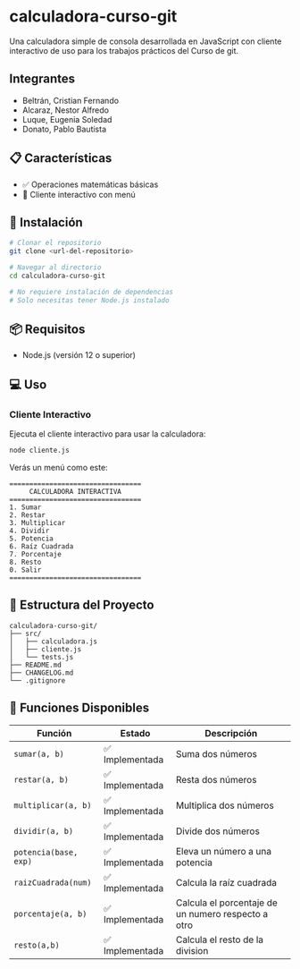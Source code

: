 # calculadora-curso-git
Una calculadora simple de consola desarrollada en JavaScript con cliente interactivo de uso para los trabajos prácticos del Curso de git.

## Integrantes

- Beltrán, Cristian Fernando
- Alcaraz, Nestor Alfredo
- Luque, Eugenia Soledad
- Donato, Pablo Bautista


## 📋 Características

- ✅ Operaciones matemáticas básicas
- 🔄 Cliente interactivo con menú

## 🚀 Instalación

```bash
# Clonar el repositorio
git clone <url-del-repositorio>

# Navegar al directorio
cd calculadora-curso-git

# No requiere instalación de dependencias
# Solo necesitas tener Node.js instalado
```

## 📦 Requisitos

- Node.js (versión 12 o superior)

## 💻 Uso

### Cliente Interactivo

Ejecuta el cliente interactivo para usar la calculadora:

```bash
node cliente.js
```

Verás un menú como este:

```
=================================
     CALCULADORA INTERACTIVA     
=================================
1. Sumar
2. Restar
3. Multiplicar
4. Dividir
5. Potencia
6. Raíz Cuadrada
7. Porcentaje
8. Resto
0. Salir
=================================
```

## 📂 Estructura del Proyecto

```
calculadora-curso-git/
├── src/
│   ├── calculadora.js
│   ├── cliente.js
│   └── tests.js
├── README.md
├── CHANGELOG.md
└── .gitignore
```

## 🔧 Funciones Disponibles

| Función | Estado | Descripción |
|---------|--------|-------------|
| `sumar(a, b)` | ✅ Implementada | Suma dos números |
| `restar(a, b)` | ✅ Implementada | Resta dos números |
| `multiplicar(a, b)` | ✅ Implementada  | Multiplica dos números |
| `dividir(a, b)` | ✅ Implementada | Divide dos números |
| `potencia(base, exp)` | ✅ Implementada | Eleva un número a una potencia |
| `raizCuadrada(num)` | ✅ Implementada | Calcula la raíz cuadrada |
| `porcentaje(a, b)` | ✅ Implementada | Calcula el porcentaje de un numero respecto a otro|
| `resto(a,b)` | ✅ Implementada | Calcula el resto de la division |
